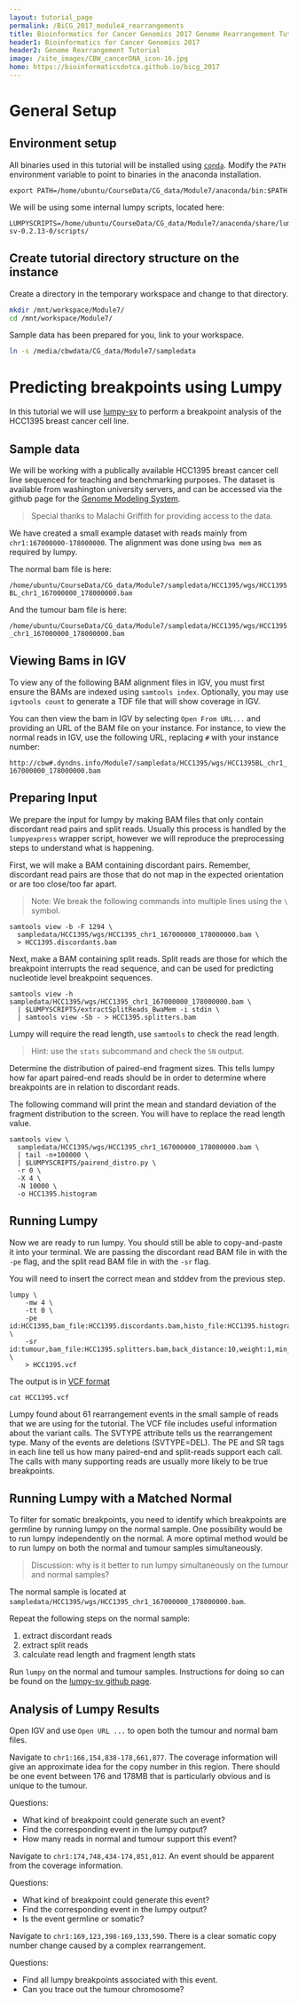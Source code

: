 ```yaml
---
layout: tutorial_page
permalink: /BiCG_2017_module4_rearrangements
title: Bioinformatics for Cancer Genomics 2017 Genome Rearrangement Tutorial
header1: Bioinformatics for Cancer Genomics 2017
header2: Genome Rearrangement Tutorial
image: /site_images/CBW_cancerDNA_icon-16.jpg
home: https://bioinformaticsdotca.github.io/bicg_2017
---
```


# General Setup

## Environment setup

All binaries used in this tutorial will be installed using [`conda`](https://www.continuum.io/downloads).  Modify the `PATH` environment variable to point to binaries in the anaconda installation.

~~~
export PATH=/home/ubuntu/CourseData/CG_data/Module7/anaconda/bin:$PATH
~~~

We will be using some internal lumpy scripts, located here:

```
LUMPYSCRIPTS=/home/ubuntu/CourseData/CG_data/Module7/anaconda/share/lumpy-sv-0.2.13-0/scripts/
```

## Create tutorial directory structure on the instance

Create a directory in the temporary workspace and change to that directory.

~~~ bash
mkdir /mnt/workspace/Module7/
cd /mnt/workspace/Module7/
~~~

Sample data has been prepared for you, link to your workspace.

~~~ bash
ln -s /media/cbwdata/CG_data/Module7/sampledata
~~~

# Predicting breakpoints using Lumpy

In this tutorial we will use [lumpy-sv](https://github.com/arq5x/lumpy-sv) to perform a breakpoint analysis
of the HCC1395 breast cancer cell line.

## Sample data

We will be working with a publically available HCC1395 breast cancer cell line
sequenced for teaching and benchmarking purposes.  The dataset is available 
from washington university servers, and can be accessed via the github page for the
[Genome Modeling System](https://github.com/genome/gms/wiki/HCC1395-WGS-Exome-RNA-Seq-Data).

> Special thanks to Malachi Griffith for providing access to the data.

We have created a small example dataset with reads mainly from `chr1:167000000-178000000`.  The alignment was done using `bwa mem` as required by lumpy.

The normal bam file is here:

`/home/ubuntu/CourseData/CG_data/Module7/sampledata/HCC1395/wgs/HCC1395BL_chr1_167000000_178000000.bam`

And the tumour bam file is here:

`/home/ubuntu/CourseData/CG_data/Module7/sampledata/HCC1395/wgs/HCC1395_chr1_167000000_178000000.bam`

## Viewing Bams in IGV

To view any of the following BAM alignment files in IGV, you must first ensure the BAMs are indexed using `samtools index`.  Optionally, you may use `igvtools count` to generate a TDF file that will show coverage in IGV.

You can then view the bam in IGV by selecting `Open From URL...` and providing an URL of the BAM file on your instance.  For instance, to view the normal reads in IGV, use the following URL, replacing `#` with your instance number:

`http://cbw#.dyndns.info/Module7/sampledata/HCC1395/wgs/HCC1395BL_chr1_167000000_178000000.bam`

## Preparing Input

We prepare the input for lumpy by making BAM files that only contain discordant read pairs and split reads.  Usually this process is handled by the `lumpyexpress` wrapper script, however we will reproduce the preprocessing steps to understand what is happening.

First, we will make a BAM containing discordant pairs. Remember, discordant read pairs are those that do not map in the expected orientation or are too close/too far apart.

> Note: We break the following commands into multiple lines using the `\` symbol. 

```
samtools view -b -F 1294 \
  sampledata/HCC1395/wgs/HCC1395_chr1_167000000_178000000.bam \
  > HCC1395.discordants.bam
```

Next, make a BAM containing split reads. Split reads are those for which the breakpoint interrupts the read sequence, and can be used for predicting nucleotide level breakpoint sequences.

```
samtools view -h sampledata/HCC1395/wgs/HCC1395_chr1_167000000_178000000.bam \
  | $LUMPYSCRIPTS/extractSplitReads_BwaMem -i stdin \
  | samtools view -Sb - > HCC1395.splitters.bam
```

Lumpy will require the read length, use `samtools` to check the read length.

> Hint: use the `stats` subcommand and check the `SN` output.

Determine the distribution of paired-end fragment sizes.  This tells lumpy how far apart paired-end reads should be in order to determine where breakpoints are in relation to discordant reads.

The following command will print the mean and standard deviation of the fragment distribution to the screen.  You will have to replace the read length value.

```
samtools view \
  sampledata/HCC1395/wgs/HCC1395_chr1_167000000_178000000.bam \
  | tail -n+100000 \
  | $LUMPYSCRIPTS/pairend_distro.py \
  -r 0 \
  -X 4 \
  -N 10000 \
  -o HCC1395.histogram
```

## Running Lumpy

Now we are ready to run lumpy.  You should still be able to copy-and-paste it into your terminal. We are passing the discordant read BAM file in with the `-pe` flag, and the split read BAM file in with the `-sr` flag.

You will need to insert the correct mean and stddev from the previous step.

```
lumpy \
    -mw 4 \
    -tt 0 \
    -pe id:HCC1395,bam_file:HCC1395.discordants.bam,histo_file:HCC1395.histogram,mean:0,stdev:0,read_length:0,min_non_overlap:101,discordant_z:5,back_distance:10,weight:1,min_mapping_threshold:20 \
    -sr id:tumour,bam_file:HCC1395.splitters.bam,back_distance:10,weight:1,min_mapping_threshold:20 \
    > HCC1395.vcf
```

The output is in [VCF format](https://samtools.github.io/hts-specs/VCFv4.2.pdf)

```
cat HCC1395.vcf
```

Lumpy found about 61 rearrangement events in the small sample of reads that we are using for the tutorial. The VCF file includes useful information about the variant calls.  The SVTYPE attribute tells us the rearrangement type.  Many of the events are deletions (SVTYPE=DEL).  The PE and SR tags in each line tell us how many paired-end and split-reads support each call.  The calls with many
 supporting reads are usually more likely to be true breakpoints.

## Running Lumpy with a Matched Normal

To filter for somatic breakpoints, you need to identify which breakpoints are germline by running lumpy on the normal sample.  One possibility would be to run lumpy independently on the normal.  A more optimal method would be to run lumpy on both the normal and tumour samples simultaneously.

> Discussion: why is it better to run lumpy simultaneously on the tumour and normal samples?

The normal sample is located at `sampledata/HCC1395/wgs/HCC1395_chr1_167000000_178000000.bam`.

Repeat the following steps on the normal sample:
1. extract discordant reads
2. extract split reads
3. calculate read length and fragment length stats

Run `lumpy` on the normal and tumour samples.  Instructions for doing so can be found on the [lumpy-sv github page](https://github.com/arq5x/lumpy-sv).

## Analysis of Lumpy Results

Open IGV and use `Open URL ...` to open both the tumour and normal bam files.

Navigate to `chr1:166,154,838-178,661,877`.  The coverage information will give an approximate idea for the copy number in this region.  There should be one event between 176 and 178MB that is particularly obvious and is unique to the tumour.

Questions:
- What kind of breakpoint could generate such an event?
- Find the corresponding event in the lumpy output?
- How many reads in normal and tumour support this event?

Navigate to `chr1:174,748,434-174,851,012`.  An event should be apparent from the coverage information.

Questions:
- What kind of breakpoint could generate this event?
- Find the corresponding event in the lumpy output?
- Is the event germline or somatic?

Navigate to `chr1:169,123,398-169,133,590`.  There is a clear somatic copy number change caused by a complex rearrangement.

Questions:
- Find all lumpy breakpoints associated with this event.
- Can you trace out the tumour chromosome?

